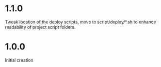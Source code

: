 1.1.0
=====

Tweak location of the deploy scripts, move to script/deploy/*.sh to enhance readability of project script folders.

1.0.0
=====

Initial creation
